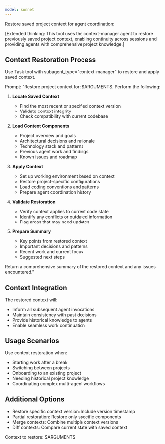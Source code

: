 ```yaml
---
model: sonnet
---
```


Restore saved project context for agent coordination:

[Extended thinking: This tool uses the context-manager agent to restore
previously saved project context, enabling continuity across sessions and
providing agents with comprehensive project knowledge.]

## Context Restoration Process

Use Task tool with subagent_type="context-manager" to restore and apply saved
context.

Prompt: "Restore project context for: $ARGUMENTS. Perform the following:

1. **Locate Saved Context**
   - Find the most recent or specified context version
   - Validate context integrity
   - Check compatibility with current codebase

2. **Load Context Components**
   - Project overview and goals
   - Architectural decisions and rationale
   - Technology stack and patterns
   - Previous agent work and findings
   - Known issues and roadmap

3. **Apply Context**
   - Set up working environment based on context
   - Restore project-specific configurations
   - Load coding conventions and patterns
   - Prepare agent coordination history

4. **Validate Restoration**
   - Verify context applies to current code state
   - Identify any conflicts or outdated information
   - Flag areas that may need updates

5. **Prepare Summary**
   - Key points from restored context
   - Important decisions and patterns
   - Recent work and current focus
   - Suggested next steps

Return a comprehensive summary of the restored context and any issues
encountered."

## Context Integration

The restored context will:

- Inform all subsequent agent invocations
- Maintain consistency with past decisions
- Provide historical knowledge to agents
- Enable seamless work continuation

## Usage Scenarios

Use context restoration when:

- Starting work after a break
- Switching between projects
- Onboarding to an existing project
- Needing historical project knowledge
- Coordinating complex multi-agent workflows

## Additional Options

- Restore specific context version: Include version timestamp
- Partial restoration: Restore only specific components
- Merge contexts: Combine multiple context versions
- Diff contexts: Compare current state with saved context

Context to restore: $ARGUMENTS
